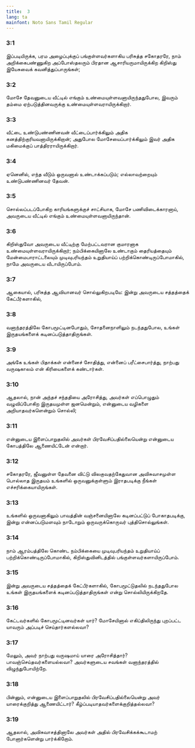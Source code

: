 ```yaml
---
title:  3
lang: ta
mainfont: Noto Sans Tamil Regular
---
```


###  3:1

இப்படியிருக்க, பரம அழைப்புக்குப் பங்குள்ளவர்களாகிய பரிசுத்த சகோதரரே, நாம் அறிக்கைபண்ணுகிற அப்போஸ்தலரும் பிரதான ஆசாரியருமாயிருக்கிற கிறிஸ்து இயேசுவைக் கவனித்துப்பாருங்கள்;

###  3:2

மோசே தேவனுடைய வீட்டில் எங்கும் உண்மையுள்ளவனாயிருந்ததுபோல, இவரும் தம்மை ஏற்படுத்தினவருக்கு உண்மையுள்ளவராயிருக்கிறார்.

###  3:3

வீட்டை உண்டுபண்ணினவன் வீட்டைப்பார்க்கிலும் அதிக கனத்திற்குரியவனாயிருக்கிறான்; அதுபோல மோசேயைப்பார்க்கிலும் இவர் அதிக மகிமைக்குப் பாத்திரராயிருக்கிறார்.

###  3:4

ஏனெனில், எந்த வீடும் ஒருவனால் உண்டாக்கப்படும்; எல்லாவற்றையும் உண்டுபண்ணினவர் தேவன்.

###  3:5

சொல்லப்படப்போகிற காரியங்களுக்குச் சாட்சியாக, மோசே பணிவிடைக்காரனாய், அவருடைய வீட்டில் எங்கும் உண்மையுள்ளவனாயிருந்தான்.

###  3:6

கிறிஸ்துவோ அவருடைய வீட்டிற்கு மேற்பட்டவரான குமாரனாக உண்மையுள்ளவராயிருக்கிறார்; நம்பிக்கையினாலே உண்டாகும் தைரியத்தையும் மேன்மைபாராட்டலையும் முடிவுபரியந்தம் உறுதியாய்ப் பற்றிக்கொண்டிருப்போமாகில், நாமே அவருடைய வீடாயிருப்போம்.

###  3:7

ஆகையால், பரிசுத்த ஆவியானவர் சொல்லுகிறபடியே: இன்று அவருடைய சத்தத்தைக் கேட்பீர்களாகில்,

###  3:8

வனாந்தரத்திலே கோபமூட்டினபோதும், சோதனைநாளிலும் நடந்ததுபோல, உங்கள் இருதயங்களைக் கடினப்படுத்தாதிருங்கள்.

###  3:9

அங்கே உங்கள் பிதாக்கள் என்னைச் சோதித்து, என்னைப் பரீட்சைபார்த்து, நாற்பது வருஷகாலம் என் கிரியைகளைக் கண்டார்கள்.

###  3:10

ஆதலால், நான் அந்தச் சந்ததியை அரோசித்து, அவர்கள் எப்பொழுதும் வழுவிப்போகிற இருதயமுள்ள ஜனமென்றும், என்னுடைய வழிகளை அறியாதவர்களென்றும் சொல்லி;

###  3:11

என்னுடைய இளைப்பாறுதலில் அவர்கள் பிரவேசிப்பதில்லையென்று என்னுடைய கோபத்திலே ஆணையிட்டேன் என்றார்.

###  3:12

சகோதரரே, ஜீவனுள்ள தேவனை விட்டு விலகுவதற்கேதுவான அவிசுவாசமுள்ள பொல்லாத இருதயம் உங்களில் ஒருவனுக்குள்ளும் இராதபடிக்கு நீங்கள் எச்சரிக்கையாயிருங்கள்.

###  3:13

உங்களில் ஒருவனாகிலும் பாவத்தின் வஞ்சனையினாலே கடினப்பட்டுப் போகாதபடிக்கு, இன்று என்னப்படுமளவும் நாடோறும் ஒருவருக்கொருவர் புத்திசொல்லுங்கள்.

###  3:14

நாம் ஆரம்பத்திலே கொண்ட நம்பிக்கையை முடிவுபரியந்தம் உறுதியாய்ப் பற்றிக்கொண்டிருப்போமாகில், கிறிஸ்துவினிடத்தில் பங்குள்ளவர்களாயிருப்போம்.

###  3:15

இன்று அவருடைய சத்தத்தைக் கேட்பீர்களாகில், கோபமூட்டுதலில் நடந்ததுபோல உங்கள் இருதயங்களைக் கடினப்படுத்தாதிருங்கள் என்று சொல்லியிருக்கிறதே.

###  3:16

கேட்டவர்களில் கோபமூட்டினவர்கள் யார்? மோசேயினால் எகிப்திலிருந்து புறப்பட்ட யாவரும் அப்படிச் செய்தார்களல்லவா?

###  3:17

மேலும், அவர் நாற்பது வருஷமாய் யாரை அரோசித்தார்? பாவஞ்செய்தவர்களையல்லவா? அவர்களுடைய சவங்கள் வனாந்தரத்தில் விழுந்துபோயிற்றே.

###  3:18

பின்னும், என்னுடைய இளைப்பாறுதலில் பிரவேசிப்பதில்லையென்று அவர் யாரைக்குறித்து ஆணையிட்டார்? கீழ்ப்படியாதவர்களைக்குறித்தல்லவா?

###  3:19

ஆதலால், அவிசுவாசத்தினாலே அவர்கள் அதில் பிரவேசிக்கக்கூடாமற் போனார்களென்று பார்க்கிறோம்.

